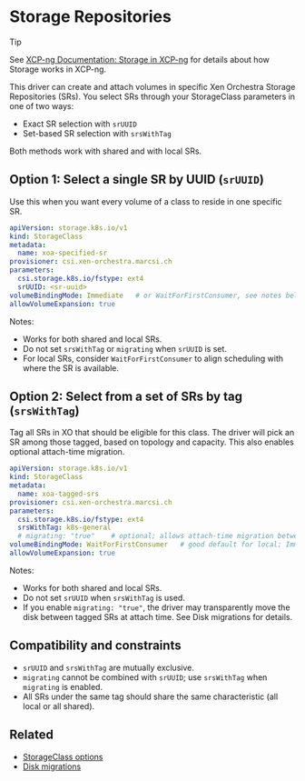 # Storage Repositories

> [!TIP]
> See [XCP-ng Documentation: Storage in XCP-ng](https://docs.xcp-ng.org/storage/) for details about how Storage works in XCP-ng.

This driver can create and attach volumes in specific Xen Orchestra Storage Repositories (SRs). You select SRs through your StorageClass parameters in one of two ways:

- Exact SR selection with `srUUID`
- Set-based SR selection with `srsWithTag`

Both methods work with shared and with local SRs.

## Option 1: Select a single SR by UUID (`srUUID`)

Use this when you want every volume of a class to reside in one specific SR.

```yaml
apiVersion: storage.k8s.io/v1
kind: StorageClass
metadata:
  name: xoa-specified-sr
provisioner: csi.xen-orchestra.marcsi.ch
parameters:
  csi.storage.k8s.io/fstype: ext4
  srUUID: <sr-uuid>
volumeBindingMode: Immediate   # or WaitForFirstConsumer, see notes below
allowVolumeExpansion: true
```

Notes:
- Works for both shared and local SRs.
- Do not set `srsWithTag` or `migrating` when `srUUID` is set.
- For local SRs, consider `WaitForFirstConsumer` to align scheduling with where the SR is available.

## Option 2: Select from a set of SRs by tag (`srsWithTag`)

Tag all SRs in XO that should be eligible for this class. The driver will pick an SR among those tagged, based on topology and capacity. This also enables optional attach-time migration.

```yaml
apiVersion: storage.k8s.io/v1
kind: StorageClass
metadata:
  name: xoa-tagged-srs
provisioner: csi.xen-orchestra.marcsi.ch
parameters:
  csi.storage.k8s.io/fstype: ext4
  srsWithTag: k8s-general
  # migrating: "true"    # optional; allows attach-time migration between tagged SRs
volumeBindingMode: WaitForFirstConsumer   # good default for local; Immediate is fine for shared
allowVolumeExpansion: true
```

Notes:
- Works for both shared and local SRs.
- Do not set `srUUID` when `srsWithTag` is used.
- If you enable `migrating: "true"`, the driver may transparently move the disk between tagged SRs at attach time. See Disk migrations for details.

## Compatibility and constraints

- `srUUID` and `srsWithTag` are mutually exclusive.
- `migrating` cannot be combined with `srUUID`; use `srsWithTag` when `migrating` is enabled.
- All SRs under the same tag should share the same characteristic (all local or all shared).

## Related

- [StorageClass options](storage-class.md)
- [Disk migrations](disk-migrations.md)
